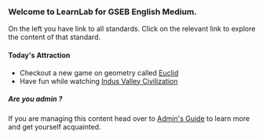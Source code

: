 ### Welcome to LearnLab for GSEB English Medium.

On the left you have link to all standards. Click on the relevant link to explore the content of that standard.

#### Today's Attraction
* Checkout a new game on geometry called [Euclid](http://euclidthegame.com/)
* Have fun while watching [Indus Valley Civilization](https://www.youtube.com/watch?v=n7ndRwqJYDM)

##### Are you admin ?
If you are managing this content head over to [Admin's Guide](www.google.com) to learn more and get yourself acquainted.